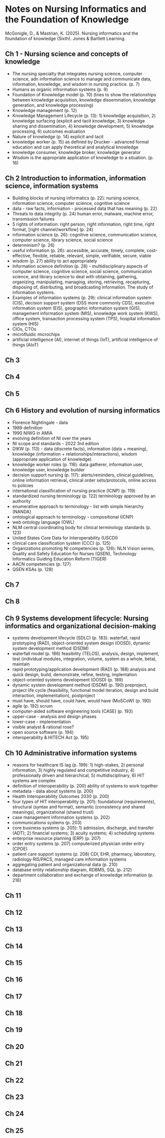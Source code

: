 # Notes on Nursing Informatics and the Foundation of Knowledge

McGonigle, D., & Mastrian, K. (2025). Nursing informatics and the foundation of knowledge (Sixth). Jones & Bartlett Learning.

## Ch 1 - Nursing science and concepts of knowledge

* The nursing specialty that integrates nursing science, computer science, adn information science to manage and communicate data, information, knowledge, and wisdom in nursing practice. (p. 7)
* Humans as organic infrormation systems (p. 9)
* Foundation of Knowledge model (p. 10) (tries to show the relationships between knowledge acquisition, knowledge dissemination, knowledge generation, and knowledge processing)
* Knowledge management (p. 12)
* Knowledge Management Lifecycle (p. 13): 1) knowledge acquisition, 2) knowledge surfacing (explicit and tacit knowledge, 3) knowledge sharing and dissemination, 4) knowledge development, 5) knowledge processing, 6) outcomes evaluation
* Nature of knowledge (p. 14) explicit and tacit
* knowledge worker (p. 15) as defined by Drucker - advanced formal education and can apply theoretical and analytical knowledge
* knowledge consumer, knowledge broker, knowledge generator
* Wisdom is the appropriate application of knowledge to a situation. (p. 16)

## Ch 2 Introduction to information, information science, information systems

* Building blocks of nursing informatics (p. 22): nursing science, information science, computer science, cognitive science
* data - raw facts, information - processed data that has meaning (p. 22)
* Threats to data integrity (p. 24) human error, malware, machine error, transmission failures
* 5 rights of information: right person, right information, right time, right format, [right channel/workflow] (p. 24)
* information science (p. 26): cognitive science, communication science, computer science, library science, social science
* determinism? (p. 26)
* useful information (p. 26): accessible, accurate, timely, complete, cost-effective, flexible, reliable, relevant, simple, verifiable, secure, viable
* wisdom (p. 27) ability to act appropriately
* Information science definition (p. 28) - multidisciplinary aspects of computer science, cognitive science, social science, communication science, and library science to deal with obtaining, gathering, organizing, manipulating, managing, storing, retrieving, recapturing, disposing of, distributing, and broadcasting information. The study of information systems.
* Examples of information systems (p. 29): clinical information system (CIS), decision support system (DSS more commonly CDS), executive information system (EIS), geographic information system (GIS), management information system (MIS), knowledge work system (KWS), office system, transaction processing system (TPS), hospital information system (HIS)
* CIOs, CTOs
* microfluidic microchips
* artificial intelligence (AI), internet of things (IoT), artificial intelligence of things (AIoT)

## Ch 3

## Ch 4

## Ch 5

## Ch 6 History and evolution of nursing informatics

* Florence Nightingale - data
* 1989 definition
* 1990 NIWG in AMIA
* evolving definition of NI over the years
* NI scope and standards - 2022 3rd edition
* DIKW (p. 113) - data (discrete facts), information (data + meaning), knowledge (information + relationships/interactions), wisdom (appropriate application of knowledge)
* knowledge worker roles (p. 116): data gatherer, information user, knowledge user, knowledge builder
* decision support nursing (p. 117): alerts/reminders, clinical guidelines, online information retrieval, clinical order sets/protocols, online access to policies
* international classification of nursing practice (ICNP) (p. 119)
* standardized nursing terminology (p. 122) terminology approved by an authority
* enumerative approach to terminology - list with simple hierarchy (NANDA)
* ontological approach to terminology - compositional (ICNP)
* web ontology language (OWL)
* NLM central coordinating body for clinical terminology standards (p. 123)
* United States Core Data for Interoperability (USCDI)
* clinical care classification system (CCC) (p. 125)
* Organizations promoting NI competencies (p. 126): NLN Vision series, Quality and Safety Education for Nurses (QSEN), Technology Informatics Guiding Education Reform (TIGER)
* AACN competencies (p. 127)
* QSEN KSAs (p. 128)

## Ch 7

## Ch 8

## Ch 9 Systems development lifecycle: Nursing informatics and organizational decision-making

* systems development lifecycle (SDLC) (p. 183): waterfall, rapid prototyping (RAD), object-oriented system design (OOSD), dynamic system development method (DSDM)
* waterfall model (p. 186) feasibility (TELOS), analysis, design, implement, test (individual modules, integration, volume, system as a whole, beta), maintain
* rapid prototyping/application development (RAD) (p. 188) analysis and quick design, build, demonstrate, refine, testing, implentation
* object-oriented systems development (OOSD) (p. 189)
* dynamic system development method (DSDM) (p. 190) preproject, project life cycle (feasibility, functional model iteration, design and build interaction, implementation), postproject
* must have, should have, could have, would have (MoSCoW) (p. 190)
* agile (p. 192) scrum
* computer-aided software engineering tools (CASE) (p. 193)
* upper-case - analysis and design phases
* lower-case - implementation
* visible analyst & rational rose?
* open source software (p. 194)
* interoperability & HITECH Act (p. 195)

## Ch 10 Administrative information systems

* reasons for healthcare IS lag (p. 199): 1) high-stakes, 2) personal information, 3) highly regulated and competitive industry, 4) professionally driven and hierarchical, 5) multidisciplinary, 6) HIT systems are complex
* definition of interoperability (p. 200) ability of systems to work together
* metadata - data about systems (p. 200)
* Health Interoperability Outcomes 2030 (p. 200)
* four types of HIT interoperability (p. 201): foundational (requirements), structural (syntax and format), semantic (consistency and shared meanings), organizational (shared trust)
* case management information systems (p. 202)
* communications systems (p. 203)
* core business systems (p. 205): 1) admission, discharge, and transfer (ADT); 2) financial systems; 3) acuity systems; 4) scheduling systems
* enterprise resource planning (ERP) (p. 207)
* order entry systems (p. 207) computerized physician order entry (CPOE)
* patient care support systems (p. 208) CDI, EHR, pharmacy, laboratory, radiology RIS/PACS, managed care information systems
* aggregating patient and organizational data (p. 210)
* database entity relationship diagram, RDBMS, SQL (p. 212)
* department collaboration and exchange of knowledge information (p. 216)

## Ch 11

## Ch 12

## Ch 13

## Ch 14

## Ch 15

## Ch 16

## Ch 17

## Ch 18

## Ch 19

## Ch 20

## Ch 21

## Ch 22

## Ch 23

## Ch 24

## Ch 25

